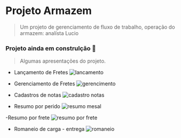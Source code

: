 # Projeto Armazem
> Um projeto de gerenciamento de fluxo de trabalho, operação do armazem: analísta Lucio

### Projeto ainda em construlção 🚧
> Algumas apresentações do projeto. 

- Lançamento de Fretes
![lancamento](https://github.com/user-attachments/assets/f1b80842-1820-4f0e-9412-7bb13e0df031)

- Gerenciamento de Fretes 
![gerencimento](https://github.com/user-attachments/assets/7bb7053f-4583-465b-9e79-244041571aea)

- Cadastros de notas
![cadastro notas](https://github.com/user-attachments/assets/2db98294-5526-4369-9121-4552e1a5c0a9)

- Resumo por perido
![resumo mesal](https://github.com/user-attachments/assets/b3d8e117-942f-409d-a1e0-b8f420fb3035)

-Resumo por frete
![resumo por frete](https://github.com/user-attachments/assets/dfde25ac-2442-47f1-b033-f755f4874548)

- Romaneio de carga - entrega
  ![romaneio](https://github.com/user-attachments/assets/9ddb1b57-cb09-4ce7-aebb-7260060d1b3f)
